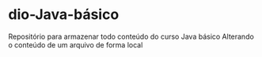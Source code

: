 # dio-Java-básico
Repositório para armazenar todo conteúdo do curso Java básico
Alterando o conteúdo de um arquivo de forma local 
